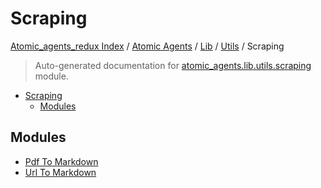 # Scraping

[Atomic_agents_redux Index](../../../../README.md#atomic_agents_redux-index) / [Atomic Agents](../../../index.md#atomic-agents) / [Lib](../../index.md#lib) / [Utils](../index.md#utils) / Scraping

> Auto-generated documentation for [atomic_agents.lib.utils.scraping](../../../../../atomic_agents/lib/utils/scraping/__init__.py) module.

- [Scraping](#scraping)
  - [Modules](#modules)

## Modules

- [Pdf To Markdown](./pdf_to_markdown.md)
- [Url To Markdown](./url_to_markdown.md)